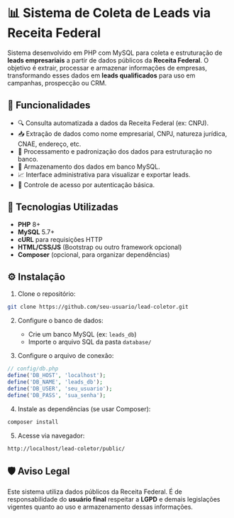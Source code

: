 
# 📊 Sistema de Coleta de Leads via Receita Federal

Sistema desenvolvido em PHP com MySQL para coleta e estruturação de **leads empresariais** a partir de dados públicos da **Receita Federal**. O objetivo é extrair, processar e armazenar informações de empresas, transformando esses dados em **leads qualificados** para uso em campanhas, prospecção ou CRM.

## 🚀 Funcionalidades

- 🔍 Consulta automatizada a dados da Receita Federal (ex: CNPJ).
- 📥 Extração de dados como nome empresarial, CNPJ, natureza jurídica, CNAE, endereço, etc.
- 🧠 Processamento e padronização dos dados para estruturação no banco.
- 💾 Armazenamento dos dados em banco MySQL.
- 📈 Interface administrativa para visualizar e exportar leads.
- 🔐 Controle de acesso por autenticação básica.

## 🧰 Tecnologias Utilizadas

- **PHP** 8+
- **MySQL** 5.7+
- **cURL** para requisições HTTP
- **HTML/CSS/JS** (Bootstrap ou outro framework opcional)
- **Composer** (opcional, para organizar dependências)

## ⚙️ Instalação

1. Clone o repositório:
```bash
git clone https://github.com/seu-usuario/lead-coletor.git
```

2. Configure o banco de dados:
   - Crie um banco MySQL (ex: `leads_db`)
   - Importe o arquivo SQL da pasta `database/`

3. Configure o arquivo de conexão:
```php
// config/db.php
define('DB_HOST', 'localhost');
define('DB_NAME', 'leads_db');
define('DB_USER', 'seu_usuario');
define('DB_PASS', 'sua_senha');
```

4. Instale as dependências (se usar Composer):
```bash
composer install
```

5. Acesse via navegador:
```
http://localhost/lead-coletor/public/
```


## 🛡️ Aviso Legal

Este sistema utiliza dados públicos da Receita Federal. É de responsabilidade do **usuário final** respeitar a **LGPD** e demais legislações vigentes quanto ao uso e armazenamento dessas informações.


